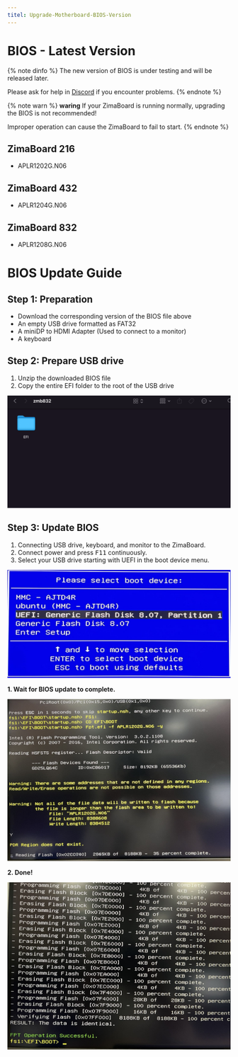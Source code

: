 ```yaml
---
titel: Upgrade-Motherboard-BIOS-Version
--- 
```


# BIOS - Latest Version

{% note dinfo %}
The new version of BIOS is under testing and will be released later.

Please ask for help in [Discord](https://discord.gg/TZjYGnAW3M) if you encounter problems.
{% endnote %}


{% note warn %}
**waring**
If your ZimaBoard is running normally, upgrading the BIOS is not recommended!

Improper operation can cause the ZimaBoard to fail to start.
{% endnote %}

## ZimaBoard 216

- APLR1202G.N06
  <!-- - Download: [GitHub](https://github.com/IceWhaleTech/ZimaBoard-BIOS/releases/download/N06/ZMB216-APLR1202G.N06.zip) -->

## ZimaBoard 432

- APLR1204G.N06
  <!-- - Download: [GitHub](https://github.com/IceWhaleTech/ZimaBoard-BIOS/releases/download/N06/ZMB432-APLR1204G.N06.zip) -->

## ZimaBoard 832

- APLR1208G.N06
  <!-- - Download: [GitHub](https://github.com/IceWhaleTech/ZimaBoard-BIOS/releases/download/N06/ZMB832-APLR1208G.N06.zip) -->

# BIOS Update Guide

## Step 1: Preparation

- Download the corresponding version of the BIOS file above
- An empty USB drive formatted as FAT32
- A miniDP to HDMI Adapter (Used to connect to a monitor)
- A keyboard

## Step 2: Prepare USB drive

1. Unzip the downloaded BIOS file
2. Copy the entire EFI folder to the root of the USB drive

![](/images/Upgrade-Motherboard-BIOS-Version/bios-efi-folder.png)

## Step 3: Update BIOS

1. Connecting USB drive, keyboard, and monitor to the ZimaBoard.
2. Connect power and press <kbd>F11</kbd> continuously.
3. Select your USB drive starting with UEFI in the boot device menu.

![](/images/Upgrade-Motherboard-BIOS-Version/bios-select-boot-device.jpg)

**1. Wait for BIOS update to complete.**

![](/images/Upgrade-Motherboard-BIOS-Version/bios-update-wating.jpg)

**2. Done!**

![](/images/Upgrade-Motherboard-BIOS-Version/bios-update-successful.jpg)